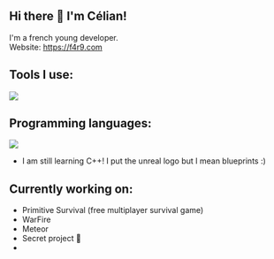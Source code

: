 ## Hi there 👋 I'm Célian!

I'm a french young developer.
<br>
Website: https://f4r9.com

## Tools I use:
![](https://skillicons.dev/icons?i=unreal,visualstudio,vscode,postman,powershell)

## Programming languages:
![](https://skillicons.dev/icons?i=unreal,cs,cpp,python,dotnet,css,html)

* I am still learning C++! I put the unreal logo but I mean blueprints :)

## Currently working on:
- Primitive Survival (free multiplayer survival game)
- WarFire
- Meteor
- Secret project 🤫
- 
<!--
**SelyanSel/SelyanSel** is a ✨ _special_ ✨ repository because its `README.md` (this file) appears on your GitHub profile.

Here are some ideas to get you started:

- 🔭 I’m currently working on ...
- 🌱 I’m currently learning ...
- 👯 I’m looking to collaborate on ...
- 🤔 I’m looking for help with ...
- 💬 Ask me about ...
- 📫 How to reach me: ...
- 😄 Pronouns: ...
- ⚡ Fun fact: ...
-->
